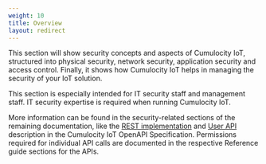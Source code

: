 ```yaml
---
weight: 10
title: Overview
layout: redirect
---
```


This section will show security concepts and aspects of Cumulocity IoT, structured into physical security, network security, application security and access control. Finally, it shows how Cumulocity IoT helps in managing the security of your IoT solution.

This section is especially intended for IT security staff and management staff. IT security expertise is required when running Cumulocity IoT.

More information can be found in the security-related sections of the remaining documentation, like the [REST implementation](https://cumulocity.com/api/#section/REST-implementation) and [User API](https://cumulocity.com/api/#tag/User-API) description in the Cumulocity IoT OpenAPI Specification. Permissions required for individual API calls are documented in the respective Reference guide sections for the APIs.
